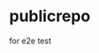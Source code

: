 # publicrepo
for e2e test







































































































































































































































































































































































































































































































































































































































































































































































































































































































































































































































































































































































































































































































































































































































































































































































































































































































































































































































































































































































































































































































































































































































































































































































































































































































































































































































































































































































































































































































































































































































































































































































































































































































































































































































































































































































































































































































































































































































































































































































































































































































































































































































































































































